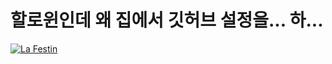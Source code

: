 # 할로윈인데 왜 집에서 깃허브 설정을... 하...

[![La Festin](https://img.youtube.com/vi/beamS4GZ5T8/0.jpg)](https://youtu.be/beamS4GZ5T8?list=RDbeamS4GZ5T8) 


